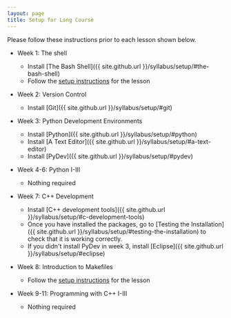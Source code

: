 ```yaml
---
layout: page
title: Setup for Long Course
---
```

Please follow these instructions prior to each lesson shown below.

* Week 1: The shell
	* Install [The Bash Shell]({{ site.github.url }}/syllabus/setup/#the-bash-shell)
	* Follow the [setup instructions](http://swcarpentry.github.io/shell-novice/setup) for the lesson

* Week 2: Version Control
	* Install [Git]({{ site.github.url }}/syllabus/setup/#git)

* Week 3: Python Development Environments
	* Install [Python]({{ site.github.url }}/syllabus/setup/#python)
	* Install [A Text Editor]({{ site.github.url }}/syllabus/setup/#a-text-editor)
	* Install [PyDev]({{ site.github.url }}/syllabus/setup/#pydev)

* Week 4-6: Python I-III
	* Nothing required

* Week 7: C++ Development
	* Install [C++ development tools]({{ site.github.url }}/syllabus/setup/#c-development-tools)
	* Once you have installed the packages, go to [Testing the Installation]({{ site.github.url }}/syllabus/setup/#testing-the-installation) to check that
it is working correctly.
	* If you didn't install PyDev in week 3, install [Eclipse]({{ site.github.url }}/syllabus/setup/#eclipse)

* Week 8: Introduction to Makefiles
	* Follow the [setup instructions](https://ornl-ssd.github.io/cpp-make-intro/setup/) for the lesson

* Week 9-11: Programming with C++ I-III
	* Nothing required
